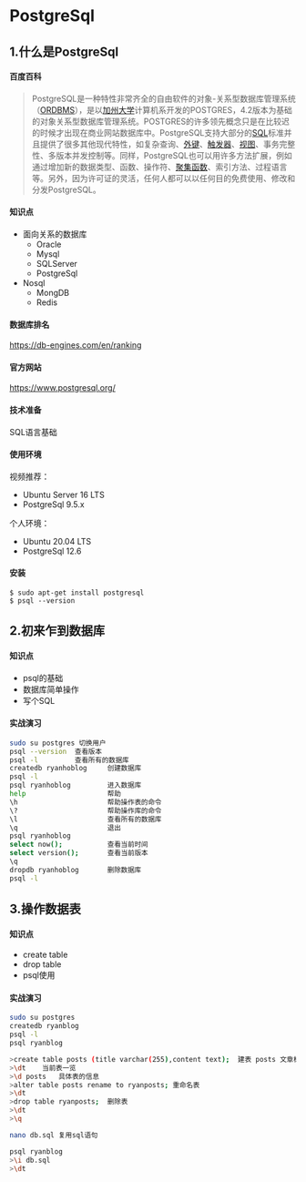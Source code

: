 # PostgreSql

## 1.什么是PostgreSql

#### 百度百科

> PostgreSQL是一种特性非常齐全的自由软件的对象-关系型数据库管理系统（[ORDBMS](https://baike.baidu.com/item/ORDBMS/870762)），是以[加州大学](https://baike.baidu.com/item/加州大学/3298010)计算机系开发的POSTGRES，4.2版本为基础的对象关系型数据库管理系统。POSTGRES的许多领先概念只是在比较迟的时候才出现在商业网站数据库中。PostgreSQL支持大部分的[SQL](https://baike.baidu.com/item/SQL/86007)标准并且提供了很多其他现代特性，如复杂查询、[外键](https://baike.baidu.com/item/外键/1232333)、[触发器](https://baike.baidu.com/item/触发器/16782)、[视图](https://baike.baidu.com/item/视图/1302820)、事务完整性、多版本并发控制等。同样，PostgreSQL也可以用许多方法扩展，例如通过增加新的数据类型、函数、操作符、[聚集函数](https://baike.baidu.com/item/聚集函数/6704258)、索引方法、过程语言等。另外，因为许可证的灵活，任何人都可以以任何目的免费使用、修改和分发PostgreSQL。



#### 知识点

- 面向关系的数据库
  - Oracle
  - Mysql
  - SQLServer
  - PostgreSql
- Nosql
  - MongDB
  - Redis



#### 数据库排名

https://db-engines.com/en/ranking

#### 官方网站

https://www.postgresql.org/

#### 技术准备

SQL语言基础

#### 使用环境

视频推荐：

- Ubuntu Server 16 LTS
- PostgreSql 9.5.x

个人环境：

- Ubuntu 20.04 LTS
- PostgreSql 12.6

#### 安装

```linux
$ sudo apt-get install postgresql
$ psql --version
```

## 2.初来乍到数据库

#### 知识点

- psql的基础
- 数据库简单操作
- 写个SQL

#### 实战演习

```bash
sudo su postgres 切换用户
psql --version  查看版本
psql -l			查看所有的数据库
createdb ryanhoblog		创建数据库
psql -l
psql ryanhoblog			进入数据库
help					帮助
\h						帮助操作表的命令
\?						帮助操作库的命令
\l						查看所有的数据库
\q						退出
psql ryanhoblog
select now();			查看当前时间
select version();		查看当前版本
\q
dropdb ryanhoblog		删除数据库
psql -l
```



## 3.操作数据表

#### 知识点

- create table
- drop table
- psql使用

#### 实战演习

```bash
sudo su postgres
createdb ryanblog
psql -l
psql ryanblog

>create table posts (title varchar(255),content text);  建表 posts 文章标题 文本类型
>\dt	当前表一览
>\d posts	具体表的信息
>alter table posts rename to ryanposts;	重命名表
>\dt
>drop table ryanposts;	删除表
>\dt
>\q

nano db.sql	复用sql语句

psql ryanblog
>\i db.sql
>\dt

```
